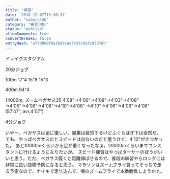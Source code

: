 ```yaml
---
title: "練習"
date: '2018-12-07T15:30:37'
author: "subaru44k"
category: "練習(強)"
status: "publish"
allowComments: true
convertBreaks: false
entryHash: "a77d808fbe26d8cae3433cd24183376c"
---
```

ドレイクスタジアム

20分ジョグ

100m
17"4
15"8
15"3

400m
94"4

14000m, ズームペガサス35
4'08"→4'06"→4'08"→4'03"→4'08"
→4'05"→4'08"→4'08"→4'10"→4'08"
→4'10"→4'06"→4'09"→4'08"
(57'47", avr,4'07")

4分ジョグ

いやー、ペガサスは足に優しい。腿裏は疲労するけどふくらはぎ下は全然だ。
でも、やっぱペガサスだとスピードは出ないのだと思うけど、4'10"がきつかった。
あと10000mくらいから足が重くなったなぁ。20000mくらいまでコンスタントに行けるようになりたいが。
スピード練習はやっぱターサーのほうがいいと思う。ただ、ペガサス履くと距離伸ばせるので、普段の練習やらロングには
非常に良い故障予防になると思う。
マラソンはズームフライ買ってそっちで走る予定なので、ナイキで走り込んで、噂のズームフライで本番勝負しようかと。
